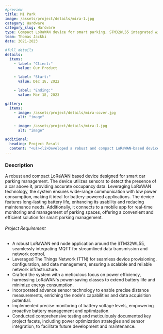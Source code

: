 ```yaml
---
#preview
title: MI Park
image: /assets/project/details/mira-1.jpg
category: Hardware
category_slug: Hardware
type: Compact LoRaWAN device for smart parking, STM32WL55 integrated with MQTT for efficiency, power efficiency, advanced sensors for precision
team: Thomas Jackki
date: 2021-2023

#full details
details:
  items:
    - label: "Client:"
      value: Our Product

    - label: "Start:"
      value: Dec 18, 2022

    - label: "Ending:"
      value: Mar 18, 2023

gallery:
  items:
    - image: /assets/project/details/mira-cover.jpg
      alt: "image"

    - image: /assets/project/details/mira-1.jpg
      alt: "image"

additional:
  heading: Project Result
  content: "<ul><li>Developed a robust and compact LoRaWAN-based device for smart car parking management</li><li>Integratedsensors for accurate detection of car presence, providing real-time occupancy data</li><li>Leveraged LoRaWAN technology for wide-range communication with minimal power consumption</li><li>Established seamless connectivity with a mobile app for real-time monitoring and management of parking spaces</li><li>Utilized The Things Network (TTN) for seamless device provisioning, configuration, and data management</li></ul>"
---
```


### Description

A robust and compact LoRaWAN based device designed for smart car parking management. The device utilizes sensors to detect the presence of a car above it, providing accurate occupancy data. Leveraging LoRaWAN technology, the system ensures wide-range communication with low power consumption, making it ideal for battery-powered applications. The device features long-lasting battery life, enhancing its usability and reducing maintenance needs. Additionally, it connects to a mobile app for real-time monitoring and management of parking spaces, offering a convenient and efficient solution for smart parking management.

###### Project Requirement

- A robust LoRaWAN end node application around the STM32WL55, seamlessly integrating MQTT for streamlined data transmission and network control.
- Leveraged The Things Network (TTN) for seamless device provisioning, configuration, and data management, ensuring a scalable and reliable network infrastructure.
- Crafted the system with a meticulous focus on power efficiency, harnessing LoRaWAN's power-saving classes to extend battery life and minimize energy consumption.
- Incorporated advance sensor technology to enable precise distance measurements, enriching the node's capabilities and data acquisition potential.
- Implemented precise monitoring of battery voltage levels, empowering proactive battery management and optimization.
- Conducted comprehensive testing and meticulously documented key project facets, including power optimization strategies and sensor integration, to facilitate future development and maintenance.
